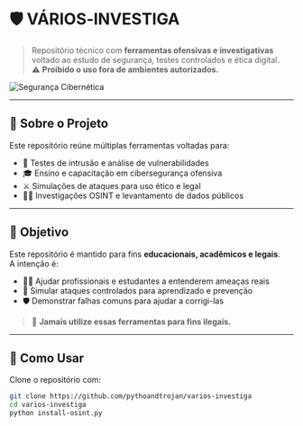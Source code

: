 # 🛡️ VÁRIOS‑INVESTIGA

> Repositório técnico com **ferramentas ofensivas e investigativas** voltado ao estudo de segurança, testes controlados e ética digital.  
> ⚠️ **Proibido o uso fora de ambientes autorizados.**

![Segurança Cibernética](https://cdn-icons-png.flaticon.com/512/3203/3203071.png)

---

## 📌 Sobre o Projeto

Este repositório reúne múltiplas ferramentas voltadas para:

- 🔎 Testes de intrusão e análise de vulnerabilidades  
- 🎓 Ensino e capacitação em cibersegurança ofensiva  
- ⚔️ Simulações de ataques para uso ético e legal  
- 🕵️‍♀️ Investigações OSINT e levantamento de dados públicos  
                                                                                                       
---

## 🧠 Objetivo

Este repositório é mantido para fins **educacionais, acadêmicos e legais**.  
A intenção é:

- 🧑‍💻 Ajudar profissionais e estudantes a entenderem ameaças reais  
- 🧪 Simular ataques controlados para aprendizado e prevenção  
- 🛡️ Demonstrar falhas comuns para ajudar a corrigi-las  

> 🚫 **Jamais utilize essas ferramentas para fins ilegais.**

---

## 🚀 Como Usar

Clone o repositório com:

```bash
git clone https://github.com/pythoandtrojan/varios-investiga
cd varios-investiga
python install-osint.py                                                                                                                python install-malwer.py                                                                                                               python menu-real.py
